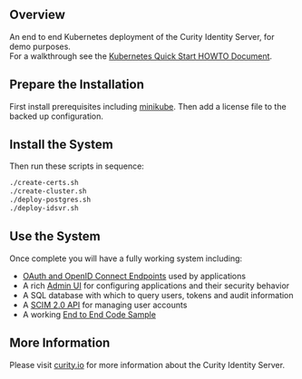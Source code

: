 ## Overview

An end to end Kubernetes deployment of the Curity Identity Server, for demo purposes.\
For a walkthrough see the [Kubernetes Quick Start HOWTO Document](https://curity.io/resources/learn/kubernetes-quick-start).

## Prepare the Installation

First install prerequisites including [minikube](https://minikube.sigs.k8s.io/docs/start/).
Then add a license file to the backed up configuration.

## Install the System

Then run these scripts in sequence:

```bash
./create-certs.sh
./create-cluster.sh
./deploy-postgres.sh
./deploy-idsvr.sh
```

## Use the System

Once complete you will have a fully working system including:

- [OAuth and OpenID Connect Endpoints](https://login.curity.local/oauth/v2/oauth-anonymous/.well-known/openid-configuration) used by applications
- A rich [Admin UI](https://admin.curity.local/admin) for configuring applications and their security behavior
- A SQL database with which to query users, tokens and audit information
- A [SCIM 2.0 API](https://login.curity.local/user-management/admin) for managing user accounts
- A working [End to End Code Sample](https://login.curity.local/demo-client.html)

## More Information

Please visit [curity.io](https://curity.io/) for more information about the Curity Identity Server.


